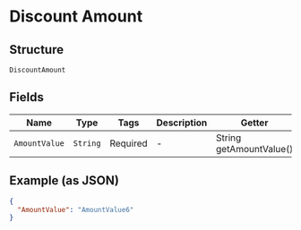 
# Discount Amount

## Structure

`DiscountAmount`

## Fields

| Name | Type | Tags | Description | Getter | Setter |
|  --- | --- | --- | --- | --- | --- |
| `AmountValue` | `String` | Required | - | String getAmountValue() | setAmountValue(String amountValue) |

## Example (as JSON)

```json
{
  "AmountValue": "AmountValue6"
}
```

